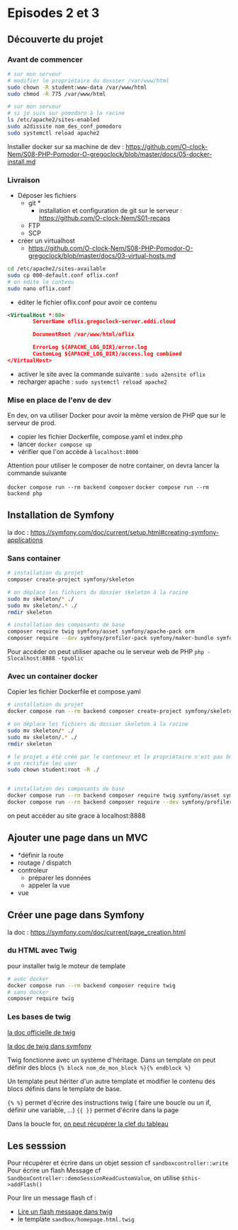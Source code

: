 # Episodes 2 et 3

## Découverte du projet

### Avant de commencer

```bash
# sur mon serveur
# modifier le propriétaire du dossier /var/www/html
sudo chown -R student:www-data /var/www/html
sudo chmod -R 775 /var/www/html
```

```bash
# sur mon serveur
# si je suis sur pomodoro à la racine
ls /etc/apache2/sites-enabled
sudo a2dissite nom_des_conf_pomodoro
sudo systemctl reload apache2
```

Installer docker sur sa machine de dev : https://github.com/O-clock-Nem/S08-PHP-Pomodor-O-gregoclock/blob/master/docs/05-docker-install.md

### Livraison

- Déposer les fichiers
  - git *
    - installation et configuration de git sur le serveur : https://github.com/O-clock-Nem/S01-recaps
  - FTP
  - SCP
- créer un virtualhost
  - https://github.com/O-clock-Nem/S08-PHP-Pomodor-O-gregoclock/blob/master/docs/03-virtual-hosts.md

```bash
cd /etc/apache2/sites-available
sudo cp 000-default.conf oflix.conf
# on édite le contenu
sudo nano oflix.conf
```

- éditer le fichier oflix.conf pour avoir ce contenu

```xml
<VirtualHost *:80>
        ServerName oflix.gregoclock-server.eddi.cloud

        DocumentRoot /var/www/html/oflix

        ErrorLog ${APACHE_LOG_DIR}/error.log
        CustomLog ${APACHE_LOG_DIR}/access.log combined
</VirtualHost>
```

- activer le site avec la commande suivante : `sudo a2ensite oflix`
- recharger apache : `sudo systemctl reload apache2`

### Mise en place de l'env de dev

En dev, on va utiliser Docker pour avoir la même version de PHP que sur le serveur de prod.

- copier les fichier Dockerfile, compose.yaml et index.php
- lancer `docker compose up`
- vérifier que l'on accède à `localhost:8000`

Attention pour utiliser le composer de notre container, on devra lancer la commande suivante

`docker compose run --rm backend composer`
`docker compose run --rm backend php`

## Installation de Symfony

la doc : https://symfony.com/doc/current/setup.html#creating-symfony-applications

### Sans container

```bash
# installation du projet
composer create-project symfony/skeleton

# on déplace les fichiers du dossier skeleton à la racine
sudo mv skeleton/* ./
sudo mv skeleton/.* ./
rmdir skeleton

# installation des composants de base
composer require twig symfony/asset symfony/apache-pack orm
composer require --dev symfony/profiler-pack symfony/maker-bundle symfony/debug-bundle orm-fixture
```

Pour accéder on peut utiliser apache ou le serveur web de PHP `php -Slocalhost:8888 -tpublic`

### Avec un container docker

Copier les fichier Dockerfile et compose.yaml

```bash
# installation du projet
docker compose run --rm backend composer create-project symfony/skeleton 

# on déplace les fichiers du dossier skeleton à la racine
sudo mv skeleton/* ./
sudo mv skeleton/.* ./
rmdir skeleton

# le projet a été créé par le conteneur et le propriétaire n'est pas bon
# on rectifie les user
sudo chown student:root -R ./


# installation des composants de base
docker compose run --rm backend composer require twig symfony/asset symfony/apache-pack orm
docker compose run --rm backend composer require --dev symfony/profiler-pack symfony/maker-bundle symfony/debug-bundle
```

on peut accéder au site grace à localhost:8888

## Ajouter une page dans un MVC

- *définir la route
- routage / dispatch
- controleur
  - préparer les données
  - appeler la vue
- vue

## Créer une page dans Symfony

la doc : https://symfony.com/doc/current/page_creation.html

### du HTML avec Twig

pour installer twig le moteur de template

```bash
# avec docker
docker compose run --rm backend composer require twig 
# sans docker
composer require twig
```

### Les bases de twig

[la doc officielle de twig](https://twig.symfony.com/doc/3.x/templates.html#twig-for-template-designers)

[la doc de twig dans symfony](https://symfony.com/doc/current/templates.html)

Twig fonctionne avec un système d'héritage.
Dans un template on peut définir des blocs `{% block nom_de_mon_block %}{% endblock %}`

Un template peut hériter d'un autre template et modifier le contenu des blocs définis dans le template de base.

`{% %}` permet d'écrire des instructions twig ( faire une boucle ou un if, définir une variable, ...)
`{{ }}` permet d'écrire dans la page

Dans la boucle for, [on peut récupérer la clef du tableau](https://twig.symfony.com/doc/3.x/tags/for.html#iterating-over-keys-and-values)

## Les sesssion

Pour récupérer et écrire dans un objet session cf `sandboxcontroller::write`
Pour écrire un flash Message cf `SandboxController::demoSessionReadCustomValue`, on utilise `$this->addFlash()`

Pour lire un message flash cf :

  - [Lire un flash message dans twig](https://symfony.com/doc/current/session.html#flash-messages)
  - le template `sandbox/homepage.html.twig`